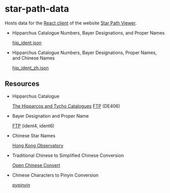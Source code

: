 # star-path-data

Hosts data for the [React client](https://github.com/stardial-astro/star-path-viewer) of the website [Star Path Viewer](https://stardial-astro.github.io/star-path-viewer).

- Hipparchus Catalogue Numbers, Bayer Designations, and Proper Names

  [hip_ident.json](https://stardial-astro.github.io/star-path-data/json/hip_ident.json)

- Hipparchus Catalogue Numbers, Bayer Designations, Proper Names, and Chinese Names

  [hip_ident_zh.json](https://stardial-astro.github.io/star-path-data/json/hip_ident_zh.json)

## Resources

- Hipparchus Catalogue

  [The Hipparcos and Tycho Catalogues](https://www.cosmos.esa.int/web/hipparcos/catalogues)
  [FTP](https://cdsarc.cds.unistra.fr/ftp/cats/I/239) (DE406)

- Bayer Designation and Proper Name

  [FTP](https://cdsarc.cds.unistra.fr/ftp/I/239/version_cd/tables) (ident4, ident6)

- Chinese Star Names

  [Hong Kong Observatory](https://web.archive.org/web/20120209032035/http://www.lcsd.gov.hk/CE/Museum/Space/Research/StarName/c_research_chinengstars.htm)

- Traditional Chinese to Simplified Chinese Conversion

  [Open Chinese Convert](https://pypi.org/project/OpenCC)

- Chinese Characters to Pinyin Conversion

  [pypinyin](https://github.com/mozillazg/python-pinyin)
